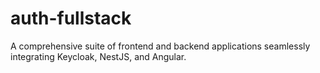 # auth-fullstack
A comprehensive suite of frontend and backend applications seamlessly integrating Keycloak, NestJS, and Angular.
